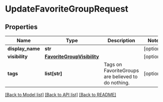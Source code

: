 # UpdateFavoriteGroupRequest


## Properties
Name | Type | Description | Notes
------------ | ------------- | ------------- | -------------
**display_name** | **str** |  | [optional] 
**visibility** | [**FavoriteGroupVisibility**](FavoriteGroupVisibility.md) |  | [optional] 
**tags** | **list[str]** | Tags on FavoriteGroups are believed to do nothing. | [optional] 

[[Back to Model list]](../README.md#documentation-for-models) [[Back to API list]](../README.md#documentation-for-api-endpoints) [[Back to README]](../README.md)


